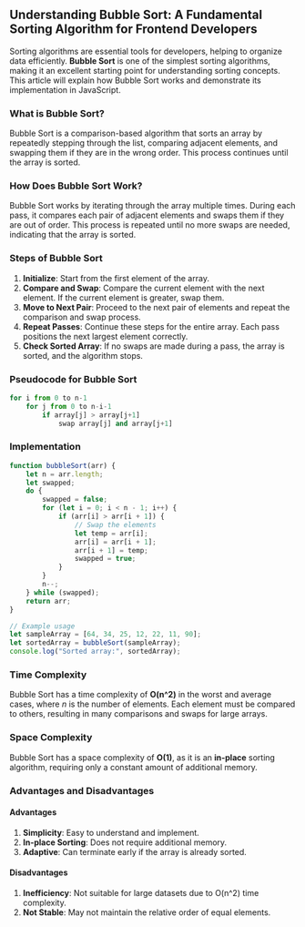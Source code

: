## Understanding Bubble Sort: A Fundamental Sorting Algorithm for Frontend Developers

Sorting algorithms are essential tools for developers, helping to organize data efficiently. **Bubble Sort** is one of the simplest sorting algorithms, making it an excellent starting point for understanding sorting concepts. This article will explain how Bubble Sort works and demonstrate its implementation in JavaScript.

### What is Bubble Sort?

Bubble Sort is a comparison-based algorithm that sorts an array by repeatedly stepping through the list, comparing adjacent elements, and swapping them if they are in the wrong order. This process continues until the array is sorted.

### How Does Bubble Sort Work?

Bubble Sort works by iterating through the array multiple times. During each pass, it compares each pair of adjacent elements and swaps them if they are out of order. This process is repeated until no more swaps are needed, indicating that the array is sorted.

### Steps of Bubble Sort

1. **Initialize**: Start from the first element of the array.
2. **Compare and Swap**: Compare the current element with the next element. If the current element is greater, swap them.
3. **Move to Next Pair**: Proceed to the next pair of elements and repeat the comparison and swap process.
4. **Repeat Passes**: Continue these steps for the entire array. Each pass positions the next largest element correctly.
5. **Check Sorted Array**: If no swaps are made during a pass, the array is sorted, and the algorithm stops.

### Pseudocode for Bubble Sort

```py
for i from 0 to n-1
    for j from 0 to n-i-1
        if array[j] > array[j+1]
            swap array[j] and array[j+1]
```

### Implementation

```javascript
function bubbleSort(arr) {
    let n = arr.length;
    let swapped;
    do {
        swapped = false;
        for (let i = 0; i < n - 1; i++) {
            if (arr[i] > arr[i + 1]) {
                // Swap the elements
                let temp = arr[i];
                arr[i] = arr[i + 1];
                arr[i + 1] = temp;
                swapped = true;
            }
        }
        n--;
    } while (swapped);
    return arr;
}

// Example usage
let sampleArray = [64, 34, 25, 12, 22, 11, 90];
let sortedArray = bubbleSort(sampleArray);
console.log("Sorted array:", sortedArray);
```

### Time Complexity

Bubble Sort has a time complexity of **O(n^2)** in the worst and average cases, where *n* is the number of elements. Each element must be compared to others, resulting in many comparisons and swaps for large arrays.

### Space Complexity

Bubble Sort has a space complexity of **O(1)**, as it is an **in-place** sorting algorithm, requiring only a constant amount of additional memory.

### Advantages and Disadvantages

#### Advantages

1. **Simplicity**: Easy to understand and implement.
2. **In-place Sorting**: Does not require additional memory.
3. **Adaptive**: Can terminate early if the array is already sorted.

#### Disadvantages

1. **Inefficiency**: Not suitable for large datasets due to O(n^2) time complexity.
2. **Not Stable**: May not maintain the relative order of equal elements.
